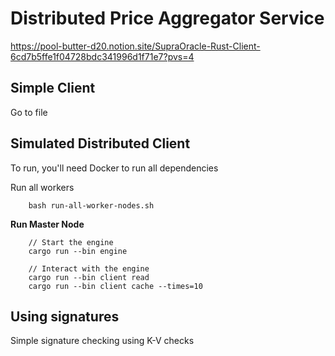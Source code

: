 # Distributed Price Aggregator Service


https://pool-butter-d20.notion.site/SupraOracle-Rust-Client-6cd7b5ffe1f04728bdc341996d1f71e7?pvs=4

## Simple Client
Go to file 

## Simulated Distributed Client 
To run, you'll need Docker to run all dependencies

Run all workers 
```
    bash run-all-worker-nodes.sh
```
**Run Master Node**
```
    // Start the engine
    cargo run --bin engine

    // Interact with the engine
    cargo run --bin client read 
    cargo run --bin client cache --times=10
```

## Using signatures 
Simple signature checking using K-V checks 